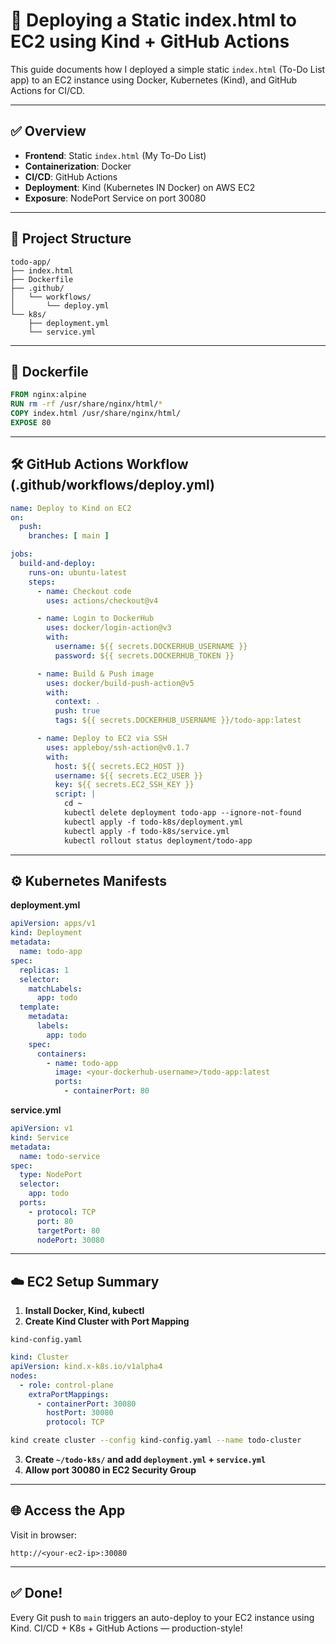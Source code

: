 
# 🚀 Deploying a Static index.html to EC2 using Kind + GitHub Actions

This guide documents how I deployed a simple static `index.html` (To-Do List app) to an EC2 instance using Docker, Kubernetes (Kind), and GitHub Actions for CI/CD.

---

## ✅ Overview

- **Frontend**: Static `index.html` (My To-Do List)
- **Containerization**: Docker
- **CI/CD**: GitHub Actions
- **Deployment**: Kind (Kubernetes IN Docker) on AWS EC2
- **Exposure**: NodePort Service on port 30080

---

## 📁 Project Structure

```
todo-app/
├── index.html
├── Dockerfile
├── .github/
│   └── workflows/
│       └── deploy.yml
└── k8s/
    ├── deployment.yml
    └── service.yml
```

---

## 🐳 Dockerfile

```Dockerfile
FROM nginx:alpine
RUN rm -rf /usr/share/nginx/html/*
COPY index.html /usr/share/nginx/html/
EXPOSE 80
```

---

## 🛠️ GitHub Actions Workflow (.github/workflows/deploy.yml)

```yaml
name: Deploy to Kind on EC2
on:
  push:
    branches: [ main ]

jobs:
  build-and-deploy:
    runs-on: ubuntu-latest
    steps:
      - name: Checkout code
        uses: actions/checkout@v4

      - name: Login to DockerHub
        uses: docker/login-action@v3
        with:
          username: ${{ secrets.DOCKERHUB_USERNAME }}
          password: ${{ secrets.DOCKERHUB_TOKEN }}

      - name: Build & Push image
        uses: docker/build-push-action@v5
        with:
          context: .
          push: true
          tags: ${{ secrets.DOCKERHUB_USERNAME }}/todo-app:latest

      - name: Deploy to EC2 via SSH
        uses: appleboy/ssh-action@v0.1.7
        with:
          host: ${{ secrets.EC2_HOST }}
          username: ${{ secrets.EC2_USER }}
          key: ${{ secrets.EC2_SSH_KEY }}
          script: |
            cd ~
            kubectl delete deployment todo-app --ignore-not-found
            kubectl apply -f todo-k8s/deployment.yml
            kubectl apply -f todo-k8s/service.yml
            kubectl rollout status deployment/todo-app
```

---

## ⚙️ Kubernetes Manifests

**deployment.yml**
```yaml
apiVersion: apps/v1
kind: Deployment
metadata:
  name: todo-app
spec:
  replicas: 1
  selector:
    matchLabels:
      app: todo
  template:
    metadata:
      labels:
        app: todo
    spec:
      containers:
        - name: todo-app
          image: <your-dockerhub-username>/todo-app:latest
          ports:
            - containerPort: 80
```

**service.yml**
```yaml
apiVersion: v1
kind: Service
metadata:
  name: todo-service
spec:
  type: NodePort
  selector:
    app: todo
  ports:
    - protocol: TCP
      port: 80
      targetPort: 80
      nodePort: 30080
```

---

## ☁️ EC2 Setup Summary

1. **Install Docker, Kind, kubectl**
2. **Create Kind Cluster with Port Mapping**

`kind-config.yaml`
```yaml
kind: Cluster
apiVersion: kind.x-k8s.io/v1alpha4
nodes:
  - role: control-plane
    extraPortMappings:
      - containerPort: 30080
        hostPort: 30080
        protocol: TCP
```

```bash
kind create cluster --config kind-config.yaml --name todo-cluster
```

3. **Create `~/todo-k8s/` and add `deployment.yml` + `service.yml`**
4. **Allow port 30080 in EC2 Security Group**

---

## 🌐 Access the App

Visit in browser:

```
http://<your-ec2-ip>:30080
```

---

## ✅ Done!
Every Git push to `main` triggers an auto-deploy to your EC2 instance using Kind. CI/CD + K8s + GitHub Actions — production-style!

